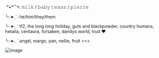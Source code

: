 ˋ°•*⁀➷ 𝚖𝚒𝚕𝚔 / 𝚋𝚊𝚋𝚢 𝚝𝚎𝚡𝚊𝚜 / 𝚙𝚒𝚎𝚛𝚛𝚎 

╰┈➤ˎˊ˗ he/him/they/them

╰┈➤˗ˏˋ tf2, the long long holiday, guts and blackpowder, country humans, hetalia, centaura, forsaken, dandys world, trud ♥ 

╰┈➤˗ˏˋ angel, margo, pan, nellie, fruit >>> 

![image](https://github.com/user-attachments/assets/62c56975-cc7b-4c46-84c4-b209b4955105)
